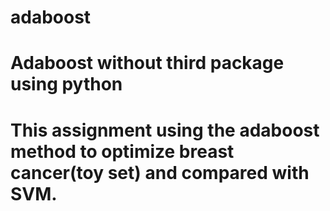 # adaboost
# Adaboost without third package using python
# This assignment using the adaboost method to optimize breast cancer(toy set) and compared with SVM.
